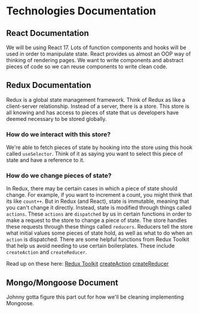 # Technologies Documentation

## React Documentation
We will be using React 17. Lots of function components and hooks will be used in order to manipulate state.
React provides us almost an OOP way of thinking of rendering pages. We want to write components and abstract
pieces of code so we can reuse components to write clean code.

## Redux Documentation
Redux is a global state management framework.
Think of Redux as like a client-server relationship. Instead of a server, there is a store.
This store is all knowing and has access to pieces of state that us developers have deemed necessary
to be stored globally.
### How do we interact with this store?
We're able to fetch pieces of state by hooking into the store using this hook called `useSelector`. Think of it as saying you want to select this piece of state and have a reference to it.
### How do we change pieces of state?
In Redux, there may be certain cases in which a piece of state should change. For example, if you want to increment a count, you might think that its like `count++`. But in Redux (and React), state is immutable, meaning that you can't change it directly. Instead, state is modified through things called `actions`. These `actions` are `dispatched` by us in certain functions in order to make a request to the store to change a piece of state. The store handles these requests through these things called `reducers`. Reducers tell the store what initial values some pieces of state hold, as well as what to do when an `action` is dispatched. 
There are some helpful functions from Redux Toolkit that help us avoid needing to use certain boilerplates.
These include `createAction` and `createReducer`.

Read up on these here: 
[Redux Toolkit](https://redux-toolkit.js.org/tutorials/quick-start)
[createAction](https://redux-toolkit.js.org/api/createAction)
[createReducer](https://redux-toolkit.js.org/api/createreducer)



## Mongo/Mongoose Document
Johnny gotta figure this part out for how we'll be cleaning implementing Mongoose.